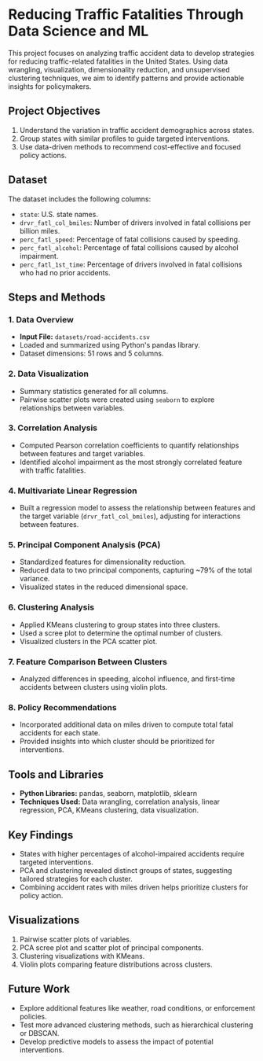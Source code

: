 # Reducing Traffic Fatalities Through Data Science and ML
This project focuses on analyzing traffic accident data to develop strategies for reducing traffic-related fatalities in the United States. Using data wrangling, visualization, dimensionality reduction, and unsupervised clustering techniques, we aim to identify patterns and provide actionable insights for policymakers.

## Project Objectives
1. Understand the variation in traffic accident demographics across states.
2. Group states with similar profiles to guide targeted interventions.
3. Use data-driven methods to recommend cost-effective and focused policy actions.

## Dataset
The dataset includes the following columns:
- `state`: U.S. state names.
- `drvr_fatl_col_bmiles`: Number of drivers involved in fatal collisions per billion miles.
- `perc_fatl_speed`: Percentage of fatal collisions caused by speeding.
- `perc_fatl_alcohol`: Percentage of fatal collisions caused by alcohol impairment.
- `perc_fatl_1st_time`: Percentage of drivers involved in fatal collisions who had no prior accidents.

## Steps and Methods
### 1. Data Overview
- **Input File:** `datasets/road-accidents.csv`
- Loaded and summarized using Python's pandas library.
- Dataset dimensions: 51 rows and 5 columns.

### 2. Data Visualization
- Summary statistics generated for all columns.
- Pairwise scatter plots were created using `seaborn` to explore relationships between variables.

### 3. Correlation Analysis
- Computed Pearson correlation coefficients to quantify relationships between features and target variables.
- Identified alcohol impairment as the most strongly correlated feature with traffic fatalities.

### 4. Multivariate Linear Regression
- Built a regression model to assess the relationship between features and the target variable (`drvr_fatl_col_bmiles`), adjusting for interactions between features.

### 5. Principal Component Analysis (PCA)
- Standardized features for dimensionality reduction.
- Reduced data to two principal components, capturing ~79% of the total variance.
- Visualized states in the reduced dimensional space.

### 6. Clustering Analysis
- Applied KMeans clustering to group states into three clusters.
- Used a scree plot to determine the optimal number of clusters.
- Visualized clusters in the PCA scatter plot.

### 7. Feature Comparison Between Clusters
- Analyzed differences in speeding, alcohol influence, and first-time accidents between clusters using violin plots.

### 8. Policy Recommendations
- Incorporated additional data on miles driven to compute total fatal accidents for each state.
- Provided insights into which cluster should be prioritized for interventions.

## Tools and Libraries
- **Python Libraries:** pandas, seaborn, matplotlib, sklearn
- **Techniques Used:** Data wrangling, correlation analysis, linear regression, PCA, KMeans clustering, data visualization.

## Key Findings
- States with higher percentages of alcohol-impaired accidents require targeted interventions.
- PCA and clustering revealed distinct groups of states, suggesting tailored strategies for each cluster.
- Combining accident rates with miles driven helps prioritize clusters for policy action.

## Visualizations
1. Pairwise scatter plots of variables.
2. PCA scree plot and scatter plot of principal components.
3. Clustering visualizations with KMeans.
4. Violin plots comparing feature distributions across clusters.

## Future Work
- Explore additional features like weather, road conditions, or enforcement policies.
- Test more advanced clustering methods, such as hierarchical clustering or DBSCAN.
- Develop predictive models to assess the impact of potential interventions.


